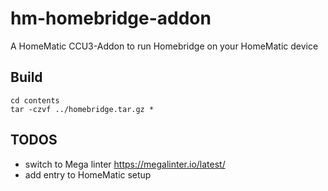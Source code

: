 # hm-homebridge-addon

A HomeMatic CCU3-Addon to run Homebridge on your HomeMatic device

## Build

```shell
cd contents
tar -czvf ../homebridge.tar.gz *
```

## TODOS

* switch to Mega linter <https://megalinter.io/latest/>
* add entry to HomeMatic setup
